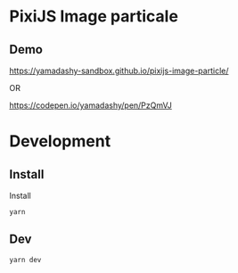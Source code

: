 # PixiJS Image particale

## Demo
https://yamadashy-sandbox.github.io/pixijs-image-particle/

OR

https://codepen.io/yamadashy/pen/PzQmVJ

# Development

## Install
Install
```
yarn
```

## Dev
```
yarn dev
```
